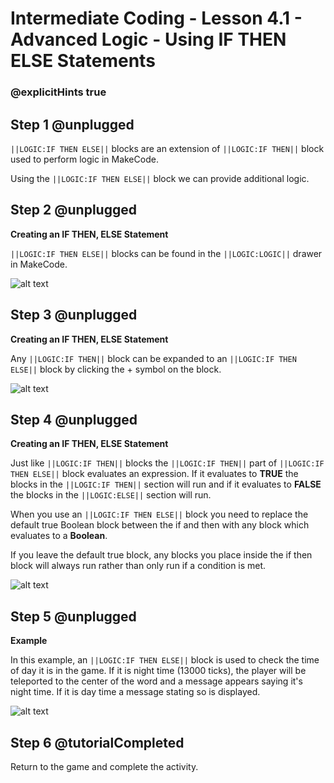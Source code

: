 # Intermediate Coding - Lesson 4.1 - Advanced Logic - Using IF THEN ELSE Statements


### @explicitHints true

## Step 1 @unplugged
``||LOGIC:IF THEN ELSE||`` blocks are an extension of ``||LOGIC:IF THEN||`` block used to perform logic in MakeCode.

Using the ``||LOGIC:IF THEN ELSE||`` block we can provide additional logic.

## Step 2 @unplugged
**Creating an IF THEN, ELSE Statement**

``||LOGIC:IF THEN ELSE||`` blocks can be found in the ``||LOGIC:LOGIC||`` drawer in MakeCode.

![alt text](https://intermediatev3.codingcredentials.com/Lesson4/4.1/images/1.jpg?raw=true "IFTHENELSE")

## Step 3 @unplugged
**Creating an IF THEN, ELSE Statement**

Any ``||LOGIC:IF THEN||`` block can be expanded to an ``||LOGIC:IF THEN ELSE||`` block by clicking the + symbol on the block.

![alt text](https://intermediatev3.codingcredentials.com/Lesson4/4.1/images/2.png?raw=true "IFTHENELSE")

## Step 4 @unplugged
**Creating an IF THEN, ELSE Statement**

Just like ``||LOGIC:IF THEN||`` blocks the ``||LOGIC:IF THEN||`` part of ``||LOGIC:IF THEN ELSE||`` block evaluates an expression. If it evaluates to **TRUE** the blocks in the ``||LOGIC:IF THEN||`` section will run and if it evaluates to **FALSE** the blocks in the ``||LOGIC:ELSE||`` section will run.

When you use an ``||LOGIC:IF THEN ELSE||`` block you need to replace the default true Boolean block between the if and then with any block which evaluates to a **Boolean**.

If you leave the default true block, any blocks you place inside the if then block will always run rather than only run if a condition is met.

![alt text](https://intermediatev3.codingcredentials.com/Lesson4/4.1/images/3.png?raw=true "IFTHENELSE")

## Step 5 @unplugged
**Example**

In this example, an ``||LOGIC:IF THEN ELSE||`` block is used to check the time of day it is in the game. If it is night time (13000 ticks), the player will be teleported to the center of the word and a message appears saying it's night time. If it is day time a message stating so is displayed.

![alt text](https://intermediatev3.codingcredentials.com/Lesson4/4.1/images/4.png?raw=true "IFTHENELSE")

## Step 6 @tutorialCompleted
Return to the game and complete the activity.
